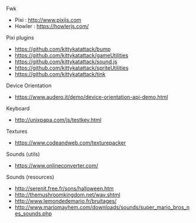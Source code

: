 Fwk

- Pixi : http://www.pixijs.com
- Howler : https://howlerjs.com/

Pixi plugins

- https://github.com/kittykatattack/bump
- https://github.com/kittykatattack/gameUtilities
- https://github.com/kittykatattack/sound.js
- https://github.com/kittykatattack/spriteUtilities
- https://github.com/kittykatattack/tink

Device Orientation

- https://www.audero.it/demo/device-orientation-api-demo.html

Keyboard

- http://unixpapa.com/js/testkey.html

Textures

- https://www.codeandweb.com/texturepacker

Sounds (utils)

- https://www.onlineconverter.com/

Sounds (resources)

- http://serenit.free.fr/sons/halloween.htm
- http://themushroomkingdom.net/wav.shtml
- http://www.lemondedemario.fr/bruitages/
- http://www.mariomayhem.com/downloads/sounds/super_mario_bros_nes_sounds.php